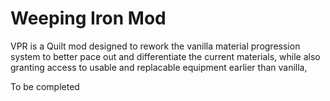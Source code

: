 # Weeping Iron Mod

VPR is a Quilt mod designed to rework the vanilla material progression system to
better pace out and differentiate the current materials, while also granting access to usable and replacable equipment earlier than vanilla,

To be completed

